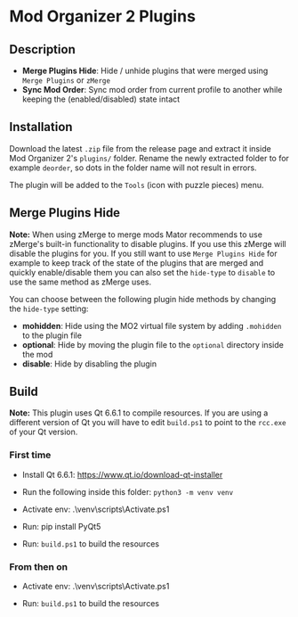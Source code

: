 # Mod Organizer 2 Plugins

## Description

- **Merge Plugins Hide**: Hide / unhide plugins that were merged using `Merge Plugins` or `zMerge`
- **Sync Mod Order**: Sync mod order from current profile to another while keeping the (enabled/disabled) state intact

## Installation

Download the latest `.zip` file from the release page and extract it inside Mod Organizer 2's `plugins/` folder.
Rename the newly extracted folder to for example `deorder`, so dots in the folder name will not result in errors.

The plugin will be added to the `Tools` (icon with puzzle pieces) menu.

## Merge Plugins Hide

**Note:** When using zMerge to merge mods Mator recommends to use zMerge's built-in functionality to disable plugins. If you use this zMerge will disable the plugins for you. If you still want to use `Merge Plugins Hide` for example to keep track of the state of the plugins that are merged and quickly enable/disable them you can also set the `hide-type` to `disable` to use the same method as zMerge uses.

You can choose between the following plugin hide methods by changing the `hide-type` setting:

- **mohidden**: Hide using the MO2 virtual file system by adding `.mohidden` to the plugin file
- **optional**: Hide by moving the plugin file to the `optional` directory inside the mod
- **disable**: Hide by disabling the plugin

## Build

**Note:** This plugin uses Qt 6.6.1 to compile resources. If you are using a different version of Qt you will have to edit `build.ps1` to point to the `rcc.exe` of your Qt version.

### First time

- Install Qt 6.6.1: <https://www.qt.io/download-qt-installer>

- Run the following inside this folder: `python3 -m venv venv`

- Activate env: .\venv\scripts\Activate.ps1

- Run: pip install PyQt5

- Run: `build.ps1` to build the resources

### From then on

- Activate env: .\venv\scripts\Activate.ps1

- Run: `build.ps1` to build the resources

